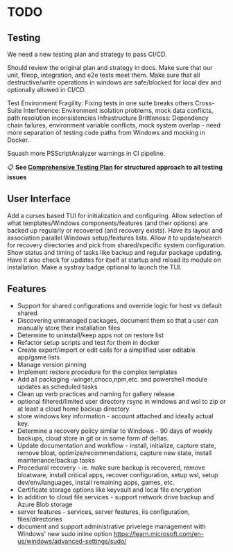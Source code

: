 # TODO

## Testing

We need a new testing plan and strategy to pass CI/CD.

Should review the original plan and strategy in docs.  Make sure that our unit, fileop, integration, and e2e tests meet them.  Make sure that all destructive/write operations in windows are safe/blocked for local dev and optionally allowed in CI/CD.

Test Environment Fragility: Fixing tests in one suite breaks others
Cross-Suite Interference: Environment isolation problems, mock data conflicts, path resolution inconsistencies
Infrastructure Brittleness: Dependency chain failures, environment variable conflicts, mock system overlap - need more separation of testing code paths from Windows and mocking in Docker.

Squash more PSScriptAnalyzer warnings in CI pipeline.

📋 **See [Comprehensive Testing Plan](docs/TESTING_PLAN.md) for structured approach to all testing issues**

## User Interface

Add a curses based TUI for initialization and configuring.  Allow selection of what templates/Windows components/features (and their options) are backed up regularly or recovered (and recovery exists).  Have its layout and association parallel Windows setup/features lists.  Allow it to update/search for recovery directories and pick from shared/specific system configuration.  Show status and timing of tasks like backup and regular package updating.  Have it also check for updates for itself at startup and reload its module on installation.  Make a systray badge optional to launch the TUI.

## Features

- Support for shared configurations and override logic for host vs default shared
- Discovering unmanaged packages, document them so that a user can manually store their installation files
- Determine to uninstall/keep apps not on restore list
- Refactor setup scripts and test for them in docker
- Create export/import or edit calls for a simplified user editable app/game lists
- Manage version pinning
- Implement restore procedure for the complex templates
- Add all packaging -winget,choco,npm,etc. and powershell module updates as scheduled tasks
- Clean up verb practices and naming for gallery release
- optional filtered/limited user directory rsync in windows and wsl to zip or at least a cloud home backup directory
- store windows key information - account attached and ideally actual key.
- Determine a recovery policy similar to Windows - 90 days of weekly backups, cloud store in git or in some form of deltas.
- Update documentation and workflow - install, initialize, capture state, remove bloat, optimize/recommendations, capture new state, install maintenance/backup tasks
- Procedural recovery - ie. make sure backup is recovered, remove bloatware, install critical apps, recover configuration, setup wsl, setup dev/env/languages, install remaining apps, games, etc.
- Certificate storage options like keyvault and local file encryption
- In addition to cloud file services - support network drive backup and Azure Blob storage
- server features - services, server features, iis configuration, files/directories
- document and support administrative privelege management with Windows' new sudo inline option https://learn.microsoft.com/en-us/windows/advanced-settings/sudo/
